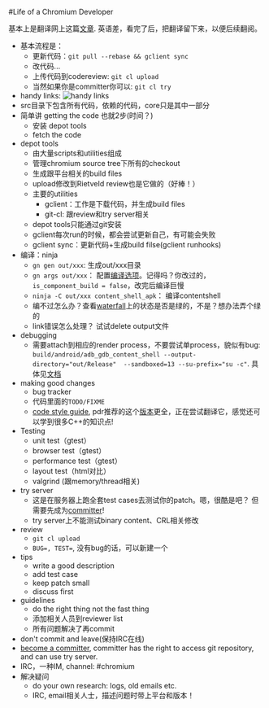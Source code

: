 #Life of a Chromium Developer

基本上是翻译网上这篇[文章](https://docs.google.com/presentation/d/1abnqM9j6zFodPHA38JG1061rG2iGj_GABxEDgZsdbJg/present?slide=id.i5). 英语差，看完了后，把翻译留下来，以便后续翻阅。

- 基本流程是：
	- 更新代码：`git pull --rebase && gclient sync`
	- 改代码...
	- 上传代码到codereview: `git cl upload`
	- 当然如果你是committer你可以: `git cl try`
- handy links: ![handy links](http://i.imgur.com/RRHLlB8.png)
- src目录下包含所有代码，依赖的代码，core只是其中一部分
- 简单讲 getting the code 也就2步(时间？)
	- 安装 depot tools
	- fetch the code
- depot tools
	- 由大量scripts和utilities组成
	- 管理chromium source tree下所有的checkout
	- 生成跟平台相关的build files
	- upload修改到RietveId review也是它做的（好棒！）
	- 主要的utilities
		- gclient：工作是下载代码，并生成build files
		- git-cl: 跟review和try server相关
	- depot tools只能通过git安装
	- gclient每次run的时候，都会尝试更新自己，有可能会失败
	- gclient sync：更新代码+生成build filse(gclient runhooks)
- 编译：ninja
	- `gn gen out/xxx`: 生成out/xxx目录
	- `gn args out/xxx`： 配置[编译选项](https://www.chromium.org/developers/gn-build-configuration)。记得吗？你改过的，`is_component_build = false`，改完后编译巨慢
	- `ninja -C out/xxx content_shell_apk`： 编译contentshell
	- 编不过怎么办？查看[waterfall](https://build.chromium.org/p/chromium/waterfall)上的状态是否是绿的，不是？想办法弄个绿的
	- link错误怎么处理？ 试试delete output文件
- debugging
	- 需要attach到相应的render process，不要尝试单process，貌似有bug: `build/android/adb_gdb_content_shell --output-directory="out/Release"  --sandboxed=13 --su-prefix="su -c"`. 具体见[文档](https://chromium.googlesource.com/chromium/src/+/master/docs/android_debugging_instructions.md)
- making good changes
	- bug tracker
	- 代码里面的`TODO/FIXME`
	- [code style guide](https://chromium.googlesource.com/chromium/src/+/master/styleguide/c++/c++.md), pdr推荐的这个[版本](https://google.github.io/styleguide/cppguide.html)更全，正在尝试翻译它，感觉还可以学到很多C++的知识点!
- Testing
	- unit test（gtest）
	- browser test（gtest）
	- performance test（gtest）
	- layout test（html对比）
	- valgrind (跟memory/thread相关)
- try server
	- 这是在服务器上跑全套test cases去测试你的patch。嗯，很酷是吧？ 但需要先成为[committer](http://dev.chromium.org/getting-involved/become-a-committer)!
	- try server上不能测试binary content、CRL相关修改
- review
	- `git cl upload`
	- `BUG=, TEST=`, 没有bug的话，可以新建一个
- tips
	- write a good description
	- add test case
	- keep patch small
	- discuss first
- guidelines
	- do the right thing not the fast thing
	- 添加相关人员到reviewer list
	- 所有问题解决了再commit
- don't commit and leave(保持IRC在线)
- [become a committer](http://dev.chromium.org/getting-involved/become-a-committer), committer has the right to access git repository, and can use try server.
- IRC，一种IM, channel: #chromium
- 解决疑问
	- do your own research: logs, old emails etc.
	- IRC, email相关人士，描述问题时带上平台和版本！